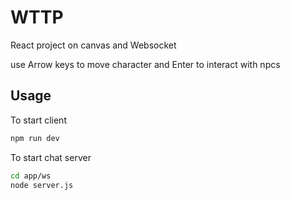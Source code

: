 # WTTP

React project on canvas and Websocket

use Arrow keys to move character and Enter to interact with npcs

## Usage

To start client 
```bash
npm run dev
```

To start chat server

```bash
cd app/ws
node server.js
```
